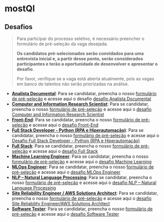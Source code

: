 # mostQI

## Desafios

> Para participar do processo seletivo, é necessário preencher o formulário de pré-seleção da vaga desejada.
> 
> **Os candidatos pré-selecionados serão convidados para uma entrevista inicial e, a partir desse ponto, serão considerados participantes e terão a oportunidade de desenvolver e apresentar o desafio**.
> 
> Por favor, verifique se a vaga está aberta atualmente, pois as vagas em banco de talentos não serão priorizadas na análise.



- **[Analista Documental](https://most.com.br/vaga/analista-documental/)**: Para se candidatar, preencha o nosso [formulário de pré-seleção](https://forms.gle/p9Krc3Yykaesf6Nz8) e acesse aqui o desafio [desafio Analista Documental](https://github.com/mostqi/desafios-analista-documental)
- **[Computer and Information Research Scientist](https://most.com.br/vaga/computer-and-information-research-scientist/)**: Para se candidatar, preencha o nosso [formulário de pré-seleção](https://forms.gle/C54GtVs95hTv1mZU9) e acesse aqui o [desafio Computer and Information Research Scientist](https://github.com/mostqi/desafios-analytical)
- **[Front-End](https://most.com.br/vaga/front-end/)**: Para se candidatar, preencha o nosso [formulário de pré-seleção](https://forms.gle/aQmLYRyXa4NPJBFA8) e acesse aqui o [desafio Front-End](https://github.com/mostqi/desafios-frontend)  
- **[Full Stack Developer - Python (RPA e Hiperautomação)]()**: Para se candidatar, preencha o nosso [formulário de pré-seleção](https://forms.gle/eQjuXbWBDM6NaA3h6) e acesse aqui o [Desafio Full Stack Developer - Python (RPA e Hiperautomação)](https://github.com/mostqi/desafios-fullstack-python/tree/main/desafio-01)
- **[Full Stack](https://most.com.br/vaga/full-stack/)**: Para se candidatar, preencha o nosso [formulário de pré-seleção](https://forms.gle/JDGMRyKXoyv2w4pNA) e acesse aqui o [desafio Full Stack](https://github.com/mostqi/desafios-fullstack) 
- **[Machine Learning Engineer](https://most.com.br/vaga/machine-learning/)**: Para se candidatar, preencha o nosso [formulário de pré-seleção](https://docs.google.com/forms/d/e/1FAIpQLScc7__fMNEd-V--AlzbBx6Ff1l4Nh0jyWTfBmN0j-tPWaEnSw/viewform?usp=sf_link) e acesse aqui o [desafio Machine Learning](https://github.com/mostqi/desafios-ml)
- **[MLOps Engineer](https://most.com.br/vaga/mlops-engineer/)**: Para se candidatar, preencha o nosso [formulário de pré-seleção](https://docs.google.com/forms/d/e/1FAIpQLSdpzOedermDvf7IO7hp_AuN0xiIgreg7CprEYMgOB7Zg8PpcQ/viewform?usp=sf_link) e acesse aqui o [desafio MLOps Engineer](https://github.com/mostqi/desafios-mlops) 
- **[NLP – Natural Language Processing](https://most.com.br/vaga/nlp-natural-language-processing/)**: Para se candidatar, preencha o nosso [formulário de pré-seleção](https://forms.gle/9ykgLgK7BtkNHmyJ6) e acesse aqui o [desafio NLP – Natural Language Processing](https://github.com/mostqi/desafios-nlp)
- **[Site Reliability Engineer / AWS Solutions Architect](https://most.com.br/vaga/site-reliability-engineer-aws-solutions-architect/)**: Para se candidatar, preencha o nosso [formulário de pré-seleção](https://forms.gle/Nw8jVJUZY5kiRRKF7) e acesse aqui o [desafio Site Reliability Engineer/AWS Solutions Architect](https://github.com/mostqi/desafios-infra)
- **[Software Tester](https://most.com.br/vaga/analista-de-testes/)**: Para se candidatar, preencha o nosso [formulário de pré-seleção](https://forms.gle/s8V6C31CDxZSaeX78) e acesse aqui o [desafio Software Tester](https://github.com/mostqi/desafios-testes)

